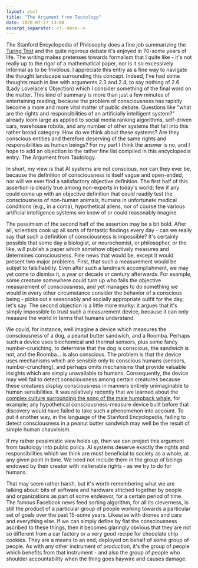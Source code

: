 ```yaml
---
layout: post
title: "The Argument from Tautology"
date: 2020-07-27 13:00
excerpt_separator: <!--more-->
---
```


The Stanford Encyclopedia of Philosophy does a fine job summarizing the [Turing Test](https://plato.stanford.edu/entries/turing-test/) and the quite rigorous debate it's enjoyed in 70-some years of life. The writing makes pretenses towards formalism that I quite like - it's not really up to the rigor of a mathematical paper, nor is it so excessively informal as to be frivolous. I appreciate this entry as a fine way to navigate the thought landscape surrounding this concept. Indeed, I've had some thoughts much in line with arguments 2.3 and 2.4, to say nothing of 2.6 (Lady Lovelace's Objection) which I consider something of the final word on the matter. This kind of summary is more than just a few minutes of entertaining reading, because the problem of consciousness has rapidly become a more and more vital matter of public debate. Questions like "what are the rights and responsibilities of an artificially intelligent system?" already loom large as applied to social media ranking algorithms, self-driven cars, warehouse robots, and any number of other systems that fall into this rather broad category. How do we think about these systems? Are they conscious entities and therefore deserving of the same rights and responsibilities as human beings? For my part I think the answer is no, and I hope to add an objection to the rather fine list compiled in this encyclopedia entry: The Argument from Tautology.

<!--more-->

In short, my view is that AI systems are not conscious, nor can they ever be, because the definition of consciousness is itself vague and open-ended, nor will we ever find a satisfactory objective definition. The first half of this assertion is clearly true among non-experts in today's world: few if any could come up with an objective definition that could readily test the consciousness of non-human animals, humans in unfortunate medical conditions (e.g., in a coma), hypothetical aliens, nor of course the various artificial intelligence systems we know of or could reasonably imagine.

The pessimism of the second half of the assertion may be a bit bold. After all, scientists cook up all sorts of fantastic findings every day - can we really say that such a definition of consciousness is impossible? It's certainly possible that some day a biologist, or neurochemist, or philosopher, or the like, will publish a paper which somehow objectively measures and determines consciousness. Fine news that would be, except it would present two major problems. First, that such a measurement would be subjet to falsifiability. Even after such a landmark accomplishment, we may yet come to dismiss it, a year or decade or century afterwards. For example, some creature somewhere could turn up who fails the objective measurement of consciousness, and yet manages to do something we would in every other circumstance consider the behavior of a conscious being - picks out a seasonably and socially appropriate outfit for the day, let's say. The second objection is a little more murky: it argues that it's simply impossible to trust such a measurement device, because it can only measure the world in terms that humans understand. 

We could, for instance, well imagine a device which measures the consciousness of a dog, a peanut butter sandwich, and a Roomba. Perhaps such a device uses biochemical and thermal sensors, plus some fancy number-crunching, to determine that the dog is conscious, the sandwich is not, and the Roomba... is also conscious. The problem is that the device uses mechanisms which are sensible only to conscious humans (sensors, number-crunching), and perhaps omits mechanisms that provide valuable insights which are simply unavailable to humans. Consequently, the device may well fail to detect consciousness among certain creatures because these creatures display consciousness in manners entirely unimaginable to human sensibilities. It was relatively recently that we learned about the [complex culture surrounding the song of the male humpback whale](https://www.npr.org/2015/08/06/427851306/it-took-a-musicians-ear-to-decode-the-complex-song-in-whale-calls), for example; any hypothetical consciousness-measure device built before that discovery would have failed to take such a phenomenon into account. To put it another way, in the language of the Stanford Encyclopedia, failing to detect consciousness in a peanut butter sandwich may well be the result of simple human chauvinism.

If my rather pessimistic view holds up, then we can project this argument from tautology into public policy. AI systems deserve exactly the rights and responsibilities which we think are most beneficial to society as a whole, at any given point in time. We need not include them in the group of beings endowed by their creator with inalienable rights - as we try to do for humans.

That may seem rather harsh, but it's worth remembering what we are talking about: bits of software and hardware stitched together by people and organizations as part of some endeavor, for a certain period of time. The famous Facebook news feed sorting algorithm, for all its cleverness, is still the product of a particular group of people working towards a particular set of goals over the past 15-some years. Likewise with drones and cars and everything else. If we can simply define by fiat the consciousness ascribed to these things, then it becomes glaringly obvious that they are not so different from a car factory or a very good recipe for chocolate chip cookies. They are a means to an end, deployed on behalf of some group of people. As with any other instrument of production, it's the group of people which benefits from that instrument - and also the group of people who shoulder accountability when the thing goes haywire and causes damage.